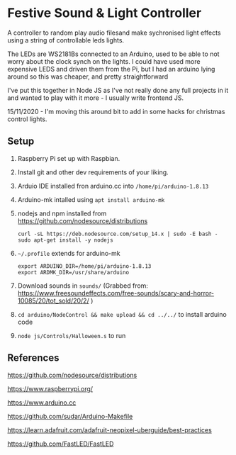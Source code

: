 # Festive Sound & Light Controller

A controller to random play audio filesand make sychronised light effects using
a string of controllable leds lights.

The LEDs are WS2181Bs connected to an Arduino, used to be able to not worry about
the clock synch on the lights. I could have used more expensive LEDS and driven
them from the Pi, but I had an arduino lying around so this was cheaper, and 
pretty straightforward

I've put this together in Node JS as I've not really done any full projects in
it and wanted to play with it more - I usually write frontend JS.

15/11/2020 - I'm moving this around bit to add in some hacks for christmas control lights.

## Setup

1. Raspberry Pi set up with Raspbian.
2. Install git and other dev requirements of your liking.
3. Arduio IDE installed fron arduino.cc into `/home/pi/arduino-1.8.13`
4. Arduino-mk intalled using `apt install arduino-mk`
5. nodejs and npm installed from https://github.com/nodesource/distributions
    ```
    curl -sL https://deb.nodesource.com/setup_14.x | sudo -E bash -
    sudo apt-get install -y nodejs
    ```
6. `~/.profile` extends for arduino-mk

    ```
    export ARDUINO_DIR=/home/pi/arduino-1.8.13
    export ARDMK_DIR=/usr/share/arduino
    ```
7. Download sounds in `sounds/` (Grabbed  from: https://www.freesoundeffects.com/free-sounds/scary-and-horror-10085/20/tot_sold/20/2/ )
8. `cd arduino/NodeControl && make upload && cd ../../` to install arduino code
9. `node js/Controls/Halloween.s` to run

## References

https://github.com/nodesource/distributions

https://www.raspberrypi.org/

https://www.arduino.cc

https://github.com/sudar/Arduino-Makefile

https://learn.adafruit.com/adafruit-neopixel-uberguide/best-practices

https://github.com/FastLED/FastLED


